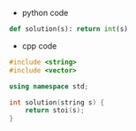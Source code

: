 - python code

```python
def solution(s): return int(s)
```

- cpp code

```cpp
#include <string>
#include <vector>

using namespace std;

int solution(string s) {
    return stoi(s);
}
```
